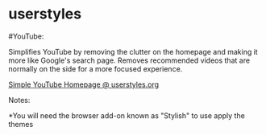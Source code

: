 # userstyles

#YouTube:

Simplifies YouTube by removing the clutter on the homepage and making it more like Google's search page. Removes recommended videos that are normally on the side for a more focused experience.

[Simple YouTube Homepage @ userstyles.org](https://userstyles.org/styles/133871/simple-youtube-homepage)

Notes:

*You will need the browser add-on known as "Stylish" to use apply the themes
